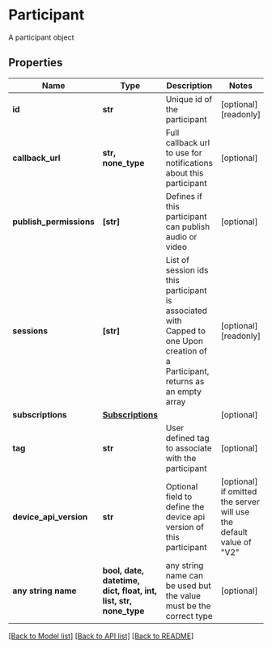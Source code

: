 # Participant

A participant object

## Properties
Name | Type | Description | Notes
------------ | ------------- | ------------- | -------------
**id** | **str** | Unique id of the participant | [optional] [readonly] 
**callback_url** | **str, none_type** | Full callback url to use for notifications about this participant | [optional] 
**publish_permissions** | **[str]** | Defines if this participant can publish audio or video | [optional] 
**sessions** | **[str]** | List of session ids this participant is associated with  Capped to one  Upon creation of a Participant, returns as an empty array | [optional] [readonly] 
**subscriptions** | [**Subscriptions**](Subscriptions.md) |  | [optional] 
**tag** | **str** | User defined tag to associate with the participant | [optional] 
**device_api_version** | **str** | Optional field to define the device api version of this participant | [optional]  if omitted the server will use the default value of "V2"
**any string name** | **bool, date, datetime, dict, float, int, list, str, none_type** | any string name can be used but the value must be the correct type | [optional]

[[Back to Model list]](../README.md#documentation-for-models) [[Back to API list]](../README.md#documentation-for-api-endpoints) [[Back to README]](../README.md)


